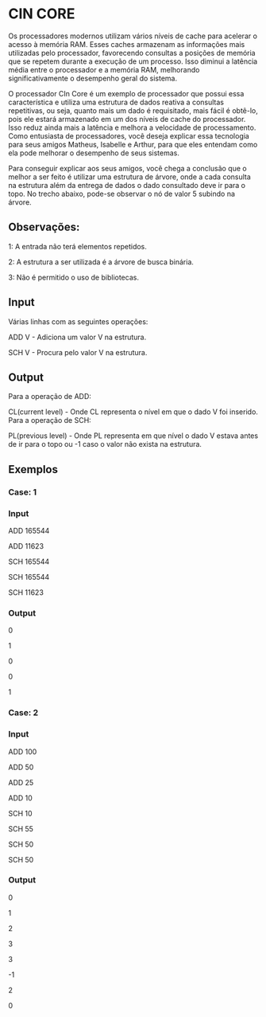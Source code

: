 # CIN CORE

Os processadores modernos utilizam vários níveis de cache para acelerar o acesso à memória RAM. Esses caches armazenam as informações mais utilizadas pelo processador, favorecendo consultas a posições de memória que se repetem durante a execução de um processo. Isso diminui a latência média entre o processador e a memória RAM, melhorando significativamente o desempenho geral do sistema.

O processador CIn Core é um exemplo de processador que possui essa característica e utiliza uma estrutura de dados reativa a consultas repetitivas, ou seja, quanto mais um dado é requisitado, mais fácil é obtê-lo, pois ele estará armazenado em um dos níveis de cache do processador. Isso reduz ainda mais a latência e melhora a velocidade de processamento. Como entusiasta de processadores, você deseja explicar essa tecnologia para seus amigos Matheus, Isabelle e Arthur, para que eles entendam como ela pode melhorar o desempenho de seus sistemas.

Para conseguir explicar aos seus amigos, você chega a conclusão que o melhor a ser feito é utilizar uma estrutura de árvore, onde a cada consulta na estrutura além da entrega de dados o dado consultado deve ir para o topo. No trecho abaixo, pode-se observar o nó de valor 5 subindo na árvore.

## Observações:

1: A entrada não terá elementos repetidos.

2: A estrutura a ser utilizada é a árvore de busca binária.

3: Não é permitido o uso de bibliotecas.

## Input

Várias linhas com as seguintes operações:

ADD V - Adiciona um valor V na estrutura.

SCH V - Procura pelo valor V na estrutura.

## Output

Para a operação de ADD:

CL(current level) - Onde CL representa o nível em que o dado V foi inserido.
Para a operação de SCH:

PL(previous level) - Onde PL representa em que nível o dado V estava antes de ir para o topo ou -1 caso o valor não exista na estrutura.


## Exemplos

### Case: 1

### Input

ADD 165544

ADD 11623

SCH 165544

SCH 165544

SCH 11623

### Output

0

1

0

0

1

### Case: 2

### Input

ADD 100

ADD 50

ADD 25

ADD 10

SCH 10

SCH 55

SCH 50


SCH 50

### Output

0

1

2

3

3

-1

2

0